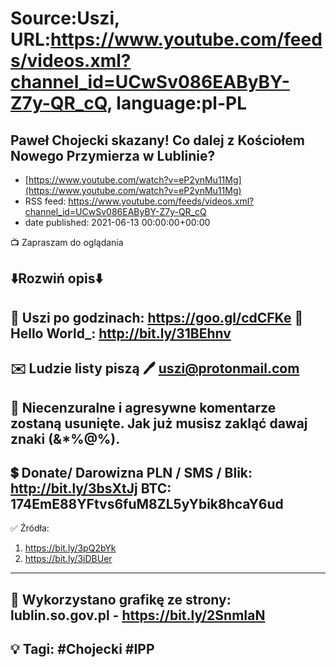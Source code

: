 # Source:Uszi, URL:https://www.youtube.com/feeds/videos.xml?channel_id=UCwSv086EAByBY-Z7y-QR_cQ, language:pl-PL

## Paweł Chojecki skazany! Co dalej z Kościołem Nowego Przymierza w Lublinie?
 - [https://www.youtube.com/watch?v=eP2ynMu11Mg](https://www.youtube.com/watch?v=eP2ynMu11Mg)
 - RSS feed: https://www.youtube.com/feeds/videos.xml?channel_id=UCwSv086EAByBY-Z7y-QR_cQ
 - date published: 2021-06-13 00:00:00+00:00

📺 Zapraszam do oglądania

⬇️Rozwiń opis⬇️
------------------------------------------------------------
👀 Uszi po godzinach: https://goo.gl/cdCFKe
👀 Hello World_: http://bit.ly/31BEhnv
------------------------------------------------------------
✉️ Ludzie listy piszą 
🖊️ uszi@protonmail.com
------------------------------------------------------------
👺 Niecenzuralne i agresywne komentarze zostaną usunięte.  Jak już musisz zakląć dawaj znaki (&*%@%).
------------------------------------------------------------
💲 Donate/ Darowizna
PLN / SMS / Blik: http://bit.ly/3bsXtJj
BTC: 174EmE88YFtvs6fuM8ZL5yYbik8hcaY6ud
-------------------------------------------------------------
✅ Źródła:
1. https://bit.ly/3pQ2bYk
2. https://bit.ly/3iDBUer
---------------------------------------------------------------
🎴 Wykorzystano grafikę ze strony:
lublin.so.gov.pl - https://bit.ly/2SnmIaN
---------------------------------------------------------------
💡 Tagi: #Chojecki #IPP
--------------------------------------------------------------

